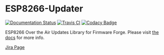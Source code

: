 # ESP8266-Updater
[![Documentation Status](https://readthedocs.org/projects/esp8266-updater/badge/?version=latest)](https://esp8266-updater.readthedocs.io/en/latest/?badge=latest)
[![Travis CI](https://travis-ci.com/Firmware-Forge/ESP8266-Updater.svg?branch=master)](https://travis-ci.com/Firmware-Forge/ESP8266-Updater.svg?branch=master)
[![Codacy Badge](https://api.codacy.com/project/badge/Grade/53f5f7f327bb47d2aeded2a3a95b9575)](https://www.codacy.com/gh/Firmware-Forge/ESP8266-Updater?utm_source=github.com&amp;utm_medium=referral&amp;utm_content=Firmware-Forge/ESP8266-Updater&amp;utm_campaign=Badge_Grade)

ESP8266 Over the Air Updates Library for Firmware Forge. Please visit [the docs](https://esp8266-updater.readthedocs.io/en/latest/) for more info.

[Jira Page](https://firmwareforge.atlassian.net/secure/RapidBoard.jspa?projectKey=FFUL&rapidView=4)
